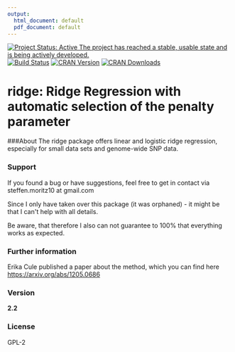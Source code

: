 ```yaml
---
output:
  html_document: default
  pdf_document: default
---
```

[![Project Status: Active The project has reached a stable, usable state and is being actively developed.](http://www.repostatus.org/badges/latest/active.svg)](http://www.repostatus.org/#active)
[![Build Status](https://travis-ci.org/SteffenMoritz/ridge.svg?branch=master)](https://travis-ci.org/SteffenMoritz/ridge)
[![CRAN Version](http://www.r-pkg.org/badges/version/ridge)](https://cran.r-project.org/package=ridge)
[![CRAN Downloads](http://cranlogs.r-pkg.org/badges/ridge)](https://cran.r-project.org/package=ridge)


# ridge: Ridge Regression with automatic selection of the penalty parameter

###About
The ridge package offers linear and logistic ridge regression, especially for small 
data sets and genome-wide SNP data.

### Support
If you found a bug or have suggestions, feel free to get in contact via 
steffen.moritz10 at gmail.com

Since I only have taken over this package (it was orphaned) - 
it might be that I can't help with all details. 

Be aware, that therefore I also can not guarantee 
to 100% that everything works as expected.

### Further information
Erika Cule published a paper about the method, which you can find here
https://arxiv.org/abs/1205.0686

### Version
**2.2**

### License
GPL-2

